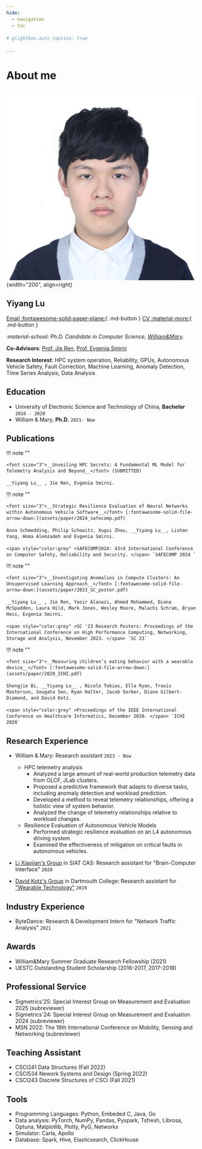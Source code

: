 ```yaml
---
hide:
  - navigation
  - toc

# glightbox.auto_caption: true

---
```


# About me

![portrait](assets/me.jpg){width="200", align=right}
## Yiyang Lu
<!-- ![portrait](assets/me.jpg){width="200px",align=left }  -->
<!-- <img width="15%" style="float: right;"  src="assets/me.jpg"/> -->

[Email :fontawesome-solid-paper-plane:](mailto:ylu21@wm.edu "ylu21 AT wm.edu"){ .md-button } [CV :material-more:](assets/paper/cv.pdf){ .md-button }  


<!-- :material-file-account: [CV](assets/paper/cv.pdf) -->

*:material-school: Ph.D. Candidate in Computer Science, [William&Mary](https://www.wm.edu/as/computerscience/).*

**Co-Advisors**: [Prof. Jie Ren](https://jren73.github.io/), [Prof. Evgenia Smirni](https://www.cs.wm.edu/~esmirni/)

**Research Interest**: HPC system operation, Reliability, GPUs, Autonomous Vehicle Safety, Fault Correction, Machine Learning, Anomaly Detection, Time Series Analysis, Data Analysis

<!-- [:material-email: Email](mailto:ylu21@wm.edu "ylu21 AT wm.edu"){ .md-button } [:simple-googlescholar: Google Scholar](https://scholar.google.com/citations?hl=en&user=tmrnmuUAAAAJ){ .md-button }   -->
<!-- [:material-more: Resume](https://scholar.google.com/citations?hl=en&user=tmrnmuUAAAAJ){ .md-button } -->


## Education
- University of Electronic Science and Technology of China, **Bachelor** `2016 - 2020`
- William & Mary, **Ph.D.** `2021- Now`

## Publications

!!! note ""

    <font size="3">__Unveiling HPC Secrets: A Fundamental ML Model for Telemetry Analysis and Beyond__</font> (SUBMITTED)

    __Yiyang Lu__ , Jie Ren, Evgenia Smirni. 

!!! note ""

    <font size="3">__Strategic Resilience Evaluation of Neural Networks within Autonomous Vehicle Software__</font> [:fontawesome-solid-file-arrow-down:](assets/paper/2024_safecomp.pdf)

    Anna Schmedding, Philip Schowitz, Xugui Zhou, __Yiyang Lu__, Lishan Yang, Homa Alemzadeh and Evgenia Smirni. 

    <span style="color:grey" >SAFECOMP2024: 43rd International Conference on Computer Safety, Reliability and Security. </span> `SAFECOMP 2024 `

!!! note ""

    <font size="3">__Investigating Anomalies in Compute Clusters: An Unsupervised Learning Approach__</font> [:fontawesome-solid-file-arrow-down:](assets/paper/2023_SC_poster.pdf)

    __Yiyang Lu__ , Jie Ren, Yasir Alanazi, Ahmed Mohammed, Diana McSpadden, Laura Hild, Mark Jones, Wesley Moore, Malachi Schram, Bryan Hess, Evgenia Smirni. 

    <span style="color:grey" >SC '23 Research Posters: Proceedings of the International Conference on High Performance Computing, Networking, Storage and Analysis, November 2023. </span> `SC 23`

!!! note ""

    <font size="3">__Measuring children’s eating behavior with a wearable device__</font> [:fontawesome-solid-file-arrow-down:](assets/paper/2020_ICHI.pdf)

    Shengjie Bi, __Yiyang Lu__ , Nicole Tobias, Ella Ryan, Travis Masterson, Sougata Sen, Ryan Halter, Jacob Sorber, Diane Gilbert-Diamond, and David Kotz. 

    <span style="color:grey" >Proceedings of the IEEE International Conference on Healthcare Informatics, December 2020. </span> `ICHI 2020`

## Research Experience

- William & Mary: Research assistant  `2023 - Now`
    - HPC telemetry analysis
        - Analyzed a large amount of real-world production telemetry data from OLCF, JLab clusters.
        - Proposed a predictive framework that adapts to diverse tasks, including anomaly detection and workload prediction.
        - Developed a method to reveal telemetry relationships, offering a holistic view of system behavior.
        - Analyzed the change of telemetry relationships relative to workload changes.
    - Resilience Evaluation of Autonomous Vehicle Models
        - Performed strategic resilience evaluation on an L4 autonomous driving system
        - Examined the effectiveness of mitigation on critical faults in autonomous vehicles.

- [Li Xiaojian's Group](http://bcbdi.siat.ac.cn/index.php/member/showMember/nid/13.shtml) in SIAT CAS: Research assistant for "Brain-Computer Interface" `2020`
- [David Kotz's Group](https://www.cs.dartmouth.edu/~dfk/) in Dartmouth College: Research assistant for ["Wearable Technology"](https://auracle-project.org/) `2019`

## Industry Experience

- ByteDance: Research & Development Intern for "Network Traffic Analysis" `2021`


## Awards
- William&Mary Summer Graduate Research Fellowship (2021)
- UESTC Outstanding Student Scholarship (2016-2017, 2017-2018)

## Professional Service
- Sigmetrics'25: Special Interest Group on Measurement and Evaluation 2025 (subreviewer)
- Sigmetrics'24: Special Interest Group on Measurement and Evaluation 2024 (subreviewer)
- MSN 2022: The 18th International Conference on Mobility, Sensing and Networking (subreviewer)

## Teaching Assistant
- CSCI241 Data Structures (Fall 2022)
- CSCI534 Nework Systems and Design (Spring 2022)
- CSCI243 Discrete Structures of CSCI (Fall 2021)

## Tools
 - Programming Languages: Python, Embeded C, Java, Go
 - Data analysis: PyTorch, NumPy, Pandas, Pyspark, Tsfresh, Librosa, Optuna, Matplotlib, Plotly, PyG, Networkx
 - Simulator: Carla, Apollo
 - Database: Spark, Hive, Elasticsearch, ClickHouse